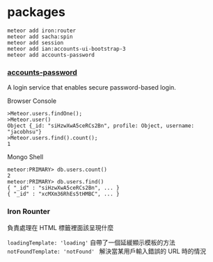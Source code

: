 # packages

`meteor add iron:router`  
`meteor add sacha:spin`  
`meteor add session`  
`meteor add ian:accounts-ui-bootstrap-3`  
`meteor add accounts-password`  

### [accounts-password](https://atmospherejs.com/meteor/accounts-password)  

A login service that enables secure password-based login.  

Browser Console
```
>Meteor.users.findOne();
>Meteor.user()
Object {_id: "siHzwXwA5ceRCs2Bn", profile: Object, username: "jacobhsu"}
>Meteor.users.find().count();
1
```

Mongo Shell  
```
meteor:PRIMARY> db.users.count()
2
meteor:PRIMARY> db.users.find()
{ "_id" : "siHzwXwA5ceRCs2Bn", ... }
{ "_id" : "xcMXm36RhEs5tHMBC", ... }
```


### Iron Rounter
負責處理在 HTML <body> 標籤裡面該呈現什麼  

`loadingTemplate: 'loading'` 自帶了一個延緩顯示模板的方法
`notFoundTemplate: 'notFound' ` 解決當某用戶輸入錯誤的 URL 時的情況  
